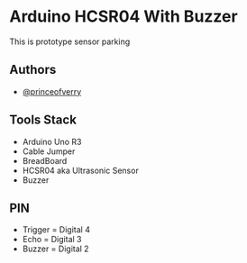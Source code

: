 
# Arduino HCSR04 With Buzzer

This is prototype sensor parking


## Authors

- [@princeofverry](https://www.github.com/princeofverry)


## Tools Stack

* Arduino Uno R3
* Cable Jumper
* BreadBoard
* HCSR04 aka Ultrasonic Sensor
* Buzzer

## PIN
* Trigger = Digital 4
* Echo = Digital 3
* Buzzer = Digital 2
